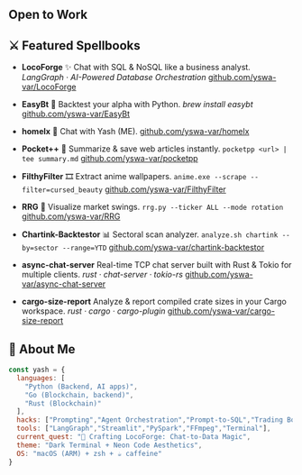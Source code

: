 ## Open to Work

## ⚔️ Featured Spellbooks

* **LocoForge** ✨
  Chat with SQL & NoSQL like a business analyst.
  *LangGraph · AI-Powered Database Orchestration*
  [github.com/yswa-var/LocoForge](https://github.com/yswa-var/LocoForge)

* **EasyBt** 🧠
  Backtest your alpha with Python.
  *brew install easybt*
  [github.com/yswa-var/EasyBt](https://github.com/yswa-var/EasyBt)

* **homelx** 🤖
  Chat with Yash (ME).
  [github.com/yswa-var/homelx](https://github.com/yswa-var/homelx)

* **Pocket++** 📖
  Summarize & save web articles instantly.
  `pocketpp <url> | tee summary.md`
  [github.com/yswa-var/pocketpp](https://github.com/yswa-var/pocketpp)

* **FilthyFilter** 🎞️
  Extract anime wallpapers.
  `anime.exe --scrape --filter=cursed_beauty`
  [github.com/yswa-var/FilthyFilter](https://github.com/yswa-var/FilthyFilter)

* **RRG** 🔮
  Visualize market swings.
  `rrg.py --ticker ALL --mode rotation`
  [github.com/yswa-var/RRG](https://github.com/yswa-var/RRG)

* **Chartink-Backtestor** 📊
  Sectoral scan analyzer.
  `analyze.sh chartink --by=sector --range=YTD`
  [github.com/yswa-var/chartink-backtestor](https://github.com/yswa-var/chartink-backtestor)

* **async-chat-server**
  Real-time TCP chat server built with Rust & Tokio for multiple clients.
  *rust · chat-server · tokio-rs*
  [github.com/yswa-var/async-chat-server](https://github.com/yswa-var/async-chat-server)

* **cargo-size-report**
  Analyze & report compiled crate sizes in your Cargo workspace.
  *rust · cargo · cargo-plugin*
  [github.com/yswa-var/cargo-size-report](https://github.com/yswa-var/cargo-size-report)

## 🧠 About Me

```js
const yash = {
  languages: [
    "Python (Backend, AI apps)",
    "Go (Blockchain, backend)",
    "Rust (Blockchain)"
  ],
  hacks: ["Prompting","Agent Orchestration","Prompt-to-SQL","Trading Bots","Frame Scrapers"],
  tools: ["LangGraph","Streamlit","PySpark","FFmpeg","Terminal"],
  current_quest: "🚧 Crafting LocoForge: Chat-to-Data Magic",
  theme: "Dark Terminal + Neon Code Aesthetics",
  OS: "macOS (ARM) + zsh + ☕️ caffeine"
}
```

